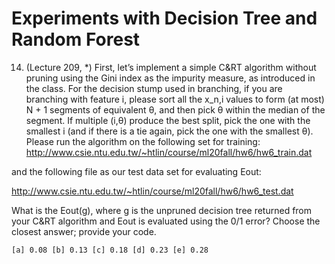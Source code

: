 # Experiments with Decision Tree and Random Forest

14. (Lecture 209, *) First, let’s implement a simple C&RT algorithm without pruning using the Gini index as the impurity measure, as introduced in the class. For the decision stump used in branching, if you are branching with feature i, please sort all the x_n,i values to form (at most) N + 1 segments of equivalent θ, and then pick θ within the median of the segment. If multiple (i,θ) produce the best split, pick the one with the smallest i (and if there is a tie again, pick the one with the smallest θ).
Please run the algorithm on the following set for training:
http://www.csie.ntu.edu.tw/~htlin/course/ml20fall/hw6/hw6_train.dat

and the following file as our test data set for evaluating Eout:

http://www.csie.ntu.edu.tw/~htlin/course/ml20fall/hw6/hw6_test.dat
               
What is the Eout(g), where g is the unpruned decision tree returned from your C&RT algorithm and Eout is evaluated using the 0/1 error? Choose the closest answer;   provide your code.

    [a] 0.08 [b] 0.13 [c] 0.18 [d] 0.23 [e] 0.28
